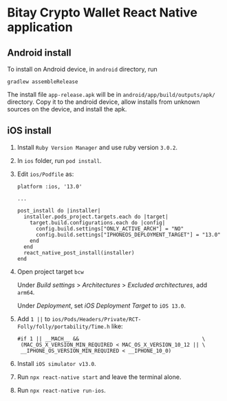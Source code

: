 # Bitay Crypto Wallet React Native application

## Android install

To install on Android device, in `android` directory, run
```
gradlew assembleRelease
```

The install file `app-release.apk` will be in `android/app/build/outputs/apk/` directory. Copy it to the android device, allow installs from unknown sources on the device, and install the apk.

## iOS install

1. Install `Ruby Version Manager` and use ruby version `3.0.2`.

1. In `ios` folder, run `pod install`.

1. Edit `ios/Podfile` as:

   ```
   platform :ios, '13.0'

   ...

   post_install do |installer|
     installer.pods_project.targets.each do |target|
       target.build.configurations.each do |config|
         config.build.settings["ONLY_ACTIVE_ARCH"] = "NO"
         config.build.settings["IPHONEOS_DEPLOYMENT_TARGET"] = "13.0"
       end
     end
     react_native_post_install(installer)
   end
   ```

1. Open project target `bcw`

   Under _Build settings_ > _Architectures_ > _Excluded architectures_, add `arm64`.

   Under _Deployment_, set _iOS Deployment Target_ to `iOS 13.0`.

1. Add `1 ||` to `ios/Pods/Headers/Private/RCT-Folly/folly/portability/Time.h` like:
   ```
   #if 1 || __MACH__ &&                                        \
    (MAC_OS_X_VERSION_MIN_REQUIRED < MAC_OS_X_VERSION_10_12 || \
	__IPHONE_OS_VERSION_MIN_REQUIRED < __IPHONE_10_0)
   ```

1. Install `iOS simulator v13.0`.

1. Run `npx react-native start` and leave the terminal alone.

1. Run `npx react-native run-ios`.
